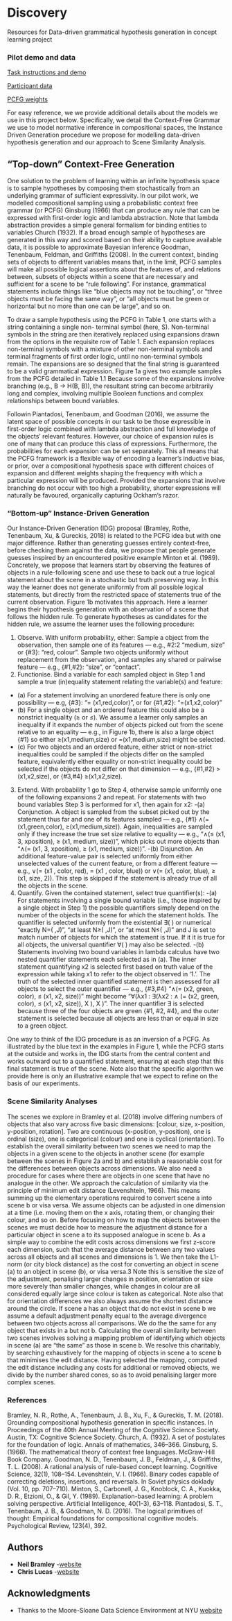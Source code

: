 # Discovery
Resources for Data-driven grammatical hypothesis generation in concept learning project


### Pilot demo and data

[Task instructions and demo](https://www.bramleylab.ppls.ed.ac.uk/experiments/zendo/task.html)
<!-- (https://neilrbramley.com/experiments/zendo/main.html) -->

[Participant data](https://github.com/neilbramley/discovery/blob/master/results_processed.rdata)

[PCFG weights](https://github.com/neilbramley/discovery/blob/master/pcfg_weights.csv)

<!-- [Technical annex](https://github.com/neilbramley/discovery/blob/master/technical_annex.pdf) -->


For easy reference, we we provide additional details about the models we use in this project below. Specifically, we detail the Context-Free Grammar we use to model normative inference in compositional spaces, the Instance Driven Generation procedure we propose for modelling data-driven hypothesis generation and our approach to Scene Similarity Analysis.

## “Top-down” Context-Free Generation

One solution to the problem of learning within an infinite hypothesis space is to sample hypotheses by composing them stochastically from an underlying grammar of sufficient expressivity. In our pilot work, we modelled compositional sampling using a probabilistic context free grammar (or PCFG) Ginsburg (1966) that can produce any rule that can be expressed with first-order logic and lambda abstraction. Note that lambda abstraction provides a simple general formalism for binding entities to variables Church (1932). If a broad enough sample of hypotheses are generated in this way and scored based on their ability to capture available data, it is possible to approximate Bayesian inference Goodman, Tenenbaum, Feldman, and Griffiths (2008). In the current context, binding sets of objects to different variables means that, in the limit, PCFG samples will make all possible logical assertions about the features of, and relations between, subsets of objects within a scene that are necessary and sufficient for a scene to be “rule following”. For instance, grammatical statements include things like “blue objects may not be touching”, or “three objects must be facing the same way”, or “all objects must be green or horizontal but no more than one can be large”, and so on.

To draw a sample hypothesis using the PCFG in Table 1, one starts with a string containing a single non- terminal symbol (here, S). Non-terminal symbols in the string are then iteratively replaced using expansions drawn from the options in the requisite row of Table 1. Each expansion replaces non-terminal symbols with a mixture of other non-terminal symbols and terminal fragments of first order logic, until no non-terminal symbols remain. The expansions are so designed that the final string is guaranteed to be a valid grammatical expression. Figure 1a gives two example samples from the PCFG detailed in Table 1.1 Because some of the expansions involve branching (e.g., B → H(B, B)), the resultant string can become arbitrarily long and complex, involving multiple Boolean functions and complex relationships between bound variables.

Followin Piantadosi, Tenenbaum, and Goodman (2016), we assume the latent space of possible concepts in our task to be those expressible in first-order logic combined with lambda abstraction and full knowledge of the objects’ relevant features. However, our choice of expansion rules is one of many that can produce this class of expressions. Furthermore, the probabilities for each expansion can be set separately. This all means that the PCFG framework is a flexible way of encoding a learner’s inductive bias, or prior, over a compositional hypothesis space with different choices of expansion and different weights shaping the frequency with which a particular expression will be produced. Provided the expansions that involve branching do not occur with too high a probability, shorter expressions will naturally be favoured, organically capturing Ockham’s razor.

### “Bottom-up” Instance-Driven Generation

Our Instance-Driven Generation (IDG) proposal (Bramley, Rothe, Tenenbaum, Xu, & Gureckis, 2018) is related to the PCFG idea but with one major difference. Rather than generating guesses entirely context-free, before checking them against the data, we propose that people generate guesses inspired by an encountered positive example Minton et al. (1989). Concretely, we propose that learners start by observing the features of objects in a rule-following scene and use these to back out a true logical statement about the scene in a stochastic but truth preserving way. In this way the learner does not generate uniformly from all possible logical statements, but directly from the restricted space of statements true of the current observation. Figure 1b motivates this approach. Here a learner begins their hypothesis generation with an observation of a scene that follows the hidden rule. To generate hypotheses as candidates for the hidden rule, we assume the learner uses the following procedure:
1. Observe. With uniform probability, either:
	Sample a object from the observation, then sample one of its features — e.g., #2:2 “medium, size” or {#3}: “red, colour”.
	Sample two objects uniformly without replacement from the observation, and samples any shared or pairwise feature — e.g., {#1,#2}: “size”, or “contact”.
2. Functionise. Bind a variable for each sampled object in Step 1 and sample a true (in)equality statement relating the variable(s) and feature:
  - (a) For a statement involving an unordered feature there is only one possibility — e.g, {#3}: “= (x1,red,color)”, or for {#1,#2}: “=(x1,x2,color)”
  - (b) For a single object and an ordered feature this could also be a nonstrict inequality (≥ or ≤). We assume a learner only samples an inequality if it expands the number of objects picked out from the scene relative to an equality — e.g., in Figure 1b, there is also a large object {#1} so either ≥(x1,medium,size) or =(x1,medium,size) might be selected.
  - (c) For two objects and an ordered feature, either strict or non-strict inequalities could be sampled if the objects differ on the sampled feature, equivalently either equality or non-strict inequality could be selected if the objects do not differ on that dimension — e.g., {#1,#2} >(x1,x2,size), or {#3,#4} ≥(x1,x2,size).
3. Extend. With probability 1 go to Step 4, otherwise sample uniformly one of the following expansions 2
and repeat. For statements with two bound variables Step 3 is performed for x1, then again for x2:
  -(a) Conjunction. A object is sampled from the subset picked out by the statement thus far and one of its features sampled — e.g., {#1} ∧(= (x1,green,color), ≥(x1,medium,size)). Again, inequalities are sampled only if they increase the true set size relative to equality — e.g., “∧(≤ (x1, 3, xposition), ≥ (x1, medium, size))”, which picks out more objects than “∧(= (x1, 3, xposition), ≥ (x1, medium, size))”.
  -(b) Disjunction. An additional feature-value pair is selected uniformly from either unselected values of the current feature, or from a different feature — e.g., ∨(= (x1 , color, red), = (x1 , color, blue)) or ∨(= (x1, color, blue), ≥ (x1, size, 2)). This step is skipped if the statement is already true of all the objects in the scene.
4. Quantify. Given the contained statement, select true quantifier(s):
  -(a) For statements involving a single bound variable (i.e., those inspired by a single object in Step 1) the possible quantifiers simply depend on the number of the objects in the scene for which the statement holds. The quantifier is selected uniformly from the existential ∃( ) or numerical “exactly N=( ,J)”, “at least N≥( ,J)”, or “at most N≤( ,J)” and J is set to match number of objects for which the statement is true. If it it is true for all objects, the universal quantifier ∀( ) may also be selected.
  -(b) Statements involving two bound variables in lambda calculus have two nested quantifier statements each selected as in (a). The inner statement quantifying x2 is selected first based on truth value of the expression while taking x1 to refer to the object observed in ‘1.’. The truth of the selected inner quantified statement is then assessed for all objects to select the outer quantifier — e.g., {#3,#4} “∧(= (x2, green, color), ≤ (x1, x2, size))” might become “∀(λx1 : ∃(λx2 : ∧ (= (x2, green, color), ≤ (x1, x2, size)), X ), X )”. The inner quantifier ∃ is selected because three of the four objects are green {#1, #2, #4}, and the outer statement is selected because all objects are less than or equal in size to a green object.

One way to think of the IDG procedure is as an inversion of a PCFG. As illustrated by the blue text in the examples in Figure 1, while the PCFG starts at the outside and works in, the IDG starts from the central content and works outward out to a quantified statement, ensuring at each step that this final statement is true of the scene. Note also that the specific algorithm we provide here is only an illustrative example that we expect to refine on the basis of our experiments.

### Scene Similarity Analyses

The scenes we explore in Bramley et al. (2018) involve differing numbers of objects that also vary across five basic dimensions: [colour, size, x-position, y-position, rotation]. Two are continuous (x-position, y-position), one is ordinal (size), one is categorical (colour) and one is cyclical (orientation).
To establish the overall similarity between two scenes we need to map the objects in a given scene to the objects in another scene (for example between the scenes in Figure 2a and b) and establish a reasonable cost for the differences between objects across dimensions. We also need a procedure for cases where there are objects in one scene that have no analogue in the other. We approach the calculation of similarity via the principle of minimum edit distance (Levenshtein, 1966). This means summing up the elementary operations required to convert scene a into scene b or visa versa. We assume objects can be adjusted in one dimension at a time (i.e. moving them on the x axis, rotating them, or changing their colour, and so on.
Before focusing on how to map the objects between the scenes we must decide how to measure the adjustment distance for a particular object in scene a to its supposed analogue in scene b. As a simple way to combine the edit costs across dimensions we first z-score each dimension, such that the average distance between any two values across all objects and all scenes and dimensions is 1. We then take the L1-norm (or city block distance) as the cost for converting an object in scene (a) to an object in scene (b), or visa versa.3 Note this is sensitive the size of the adjustment, penalising larger changes in position, orientation or size more severely than smaller changes, while changes in colour are all considered equally large since colour is taken as categorical. Note also that for orientation differences we also always assume the shortest distance around the circle.
If scene a has an object that do not exist in scene b we assume a default adjustment penalty equal to the average divergence between two objects across all comparisons. We do the the same for any object that exists in a but not b.
Calculating the overall similarity between two scenes involves solving a mapping problem of identifying which objects in scene (a) are “the same” as those in scene b. We resolve this charitably, by searching exhaustively for the mapping of objects in scene a to scene b that minimises the edit distance. Having selected the mapping, computed the edit distance including any costs for additional or removed objects, we divide by the number shared cones, so as to avoid penalising larger more complex scenes.

### References
Bramley, N. R., Rothe, A., Tenenbaum, J. B., Xu, F., & Gureckis, T. M. (2018). Grounding compositional hypothesis generation in specific instances. In Proceedings of the 40th Annual Meeting of the Cognitive Science Society. Austin, TX: Cognitive Science Society.
Church, A. (1932). A set of postulates for the foundation of logic. Annals of mathematics, 346–366. Ginsburg, S. (1966). The mathematical theory of context free languages. McGraw-Hill Book Company. Goodman, N. D., Tenenbaum, J. B., Feldman, J., & Griffiths, T. L. (2008). A rational analysis of rule-based
concept learning. Cognitive Science, 32(1), 108–154.
Levenshtein, V. I. (1966). Binary codes capable of correcting deletions, insertions, and reversals. In Soviet
physics doklady (Vol. 10, pp. 707–710).
Minton, S., Carbonell, J. G., Knoblock, C. A., Kuokka, D. R., Etzioni, O., & Gil, Y. (1989). Explanation-based
learning: A problem solving perspective. Artificial Intelligence, 40(1-3), 63–118.
Piantadosi, S. T., Tenenbaum, J. B., & Goodman, N. D. (2016). The logical primitives of thought: Empirical
foundations for compositional cognitive models. Psychological Review, 123(4), 392.

## Authors

* **Neil Bramley** -[website](https://bramleylab.ppls.ed.ac.uk)
* **Chris Lucas** -[website](https://homepages.inf.ed.ac.uk/clucas2/)
<!-- * **Anselm Rothe** - [website](http://anselmrothe.github.io/) -->
<!-- * **Josh Tenenbaum** - [website](http://web.mit.edu/cocosci/josh.html) -->
<!-- * **Fei Xu** - [website](http://https://psychology.berkeley.edu/people/fei-xu) -->
<!-- * **Todd Gureckis** - [website](http://psych.nyu.edu/gureckis/) -->

## Acknowledgments

* Thanks to the Moore-Sloane Data Science Environment at NYU [website](https://cds.nyu.edu/mooresloan/)
